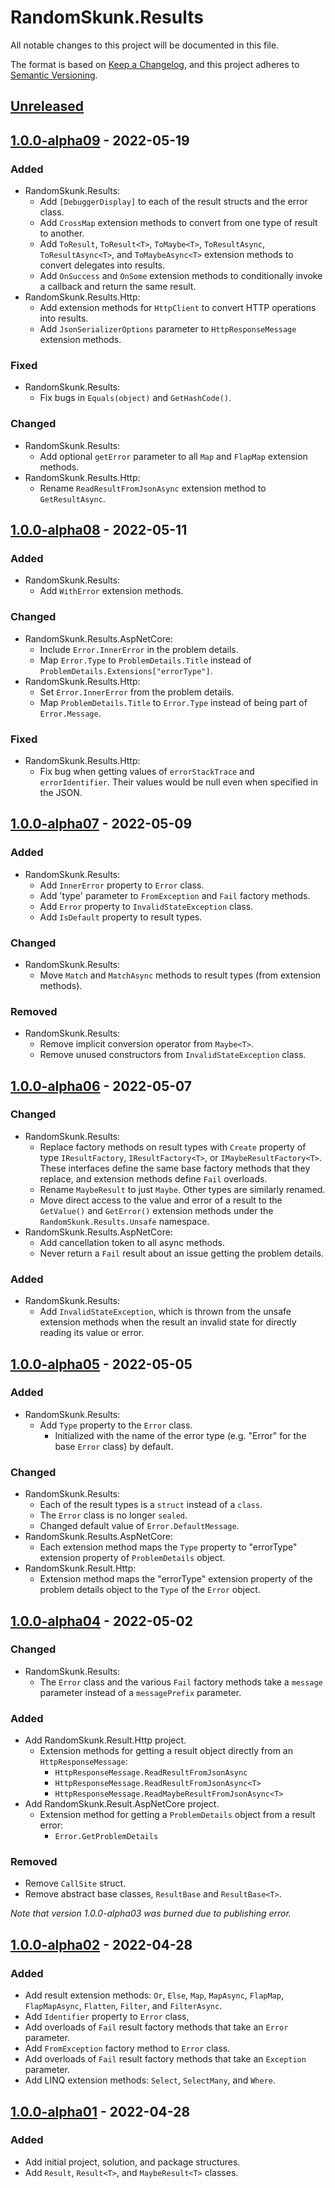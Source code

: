 # RandomSkunk.Results

All notable changes to this project will be documented in this file.

The format is based on [Keep a Changelog],
and this project adheres to [Semantic Versioning].

## [Unreleased]

## [1.0.0-alpha09] - 2022-05-19

### Added

- RandomSkunk.Results:
    - Add `[DebuggerDisplay]` to each of the result structs and the error class.
    - Add `CrossMap` extension methods to convert from one type of result to another.
    - Add `ToResult`, `ToResult<T>`, `ToMaybe<T>`, `ToResultAsync`, `ToResultAsync<T>`, and `ToMaybeAsync<T>` extension methods to convert delegates into results.
    - Add `OnSuccess` and `OnSome` extension methods to conditionally invoke a callback and return the same result.
- RandomSkunk.Results.Http:
    - Add extension methods for `HttpClient` to convert HTTP operations into results.
    - Add `JsonSerializerOptions` parameter to `HttpResponseMessage` extension methods.

### Fixed

- RandomSkunk.Results:
    - Fix bugs in `Equals(object)` and `GetHashCode()`.

### Changed

- RandomSkunk.Results:
    - Add optional `getError` parameter to all `Map` and `FlapMap` extension methods.
- RandomSkunk.Results.Http:
    - Rename `ReadResultFromJsonAsync` extension method to `GetResultAsync`.

## [1.0.0-alpha08] - 2022-05-11

### Added

- RandomSkunk.Results:
    - Add `WithError` extension methods.

### Changed

- RandomSkunk.Results.AspNetCore:
    - Include `Error.InnerError` in the problem details.
    - Map `Error.Type` to `ProblemDetails.Title` instead of `ProblemDetails.Extensions["errorType"]`.
- RandomSkunk.Results.Http:
    - Set `Error.InnerError` from the problem details.
    - Map `ProblemDetails.Title` to `Error.Type` instead of being part of `Error.Message`.

### Fixed

- RandomSkunk.Results.Http:
    - Fix bug when getting values of `errorStackTrace` and `errorIdentifier`. Their values would be null even when specified in the JSON.

## [1.0.0-alpha07] - 2022-05-09

### Added

- RandomSkunk.Results:
    - Add `InnerError` property to `Error` class.
    - Add 'type' parameter to `FromException` and `Fail` factory methods.
    - Add `Error` property to `InvalidStateException` class.
    - Add `IsDefault` property to result types.

### Changed
- RandomSkunk.Results:
    - Move `Match` and `MatchAsync` methods to result types (from extension methods).

### Removed

- RandomSkunk.Results:
    - Remove implicit conversion operator from `Maybe<T>`.
    - Remove unused constructors from `InvalidStateException` class.

## [1.0.0-alpha06] - 2022-05-07

### Changed

- RandomSkunk.Results:
    - Replace factory methods on result types with `Create` property of type `IResultFactory`, `IResultFactory<T>`, or `IMaybeResultFactory<T>`. These interfaces define the same base factory methods that they replace, and extension methods define `Fail` overloads.
    - Rename `MaybeResult` to just `Maybe`. Other types are similarly renamed.
    - Move direct access to the value and error of a result to the `GetValue()` and `GetError()` extension methods under the `RandomSkunk.Results.Unsafe` namespace.
- RandomSkunk.Results.AspNetCore:
    - Add cancellation token to all async methods.
    - Never return a `Fail` result about an issue getting the problem details.

### Added

- RandomSkunk.Results:
    - Add `InvalidStateException`, which is thrown from the unsafe extension methods when the result an invalid state for directly reading its value or error.

## [1.0.0-alpha05] - 2022-05-05

### Added

- RandomSkunk.Results:
    - Add `Type` property to the `Error` class.
        - Initialized with the name of the error type (e.g. "Error" for the base `Error` class) by default.

### Changed

- RandomSkunk.Results:
    - Each of the result types is a `struct` instead of a `class`.
    - The `Error` class is no longer `sealed`.
    - Changed default value of `Error.DefaultMessage`.
- RandomSkunk.Results.AspNetCore:
    - Each extension method maps the `Type` property to "errorType" extension property of `ProblemDetails` object.
- RandomSkunk.Result.Http:
    - Extension method maps the "errorType" extension property of the problem details object to the `Type` of the `Error` object.

## [1.0.0-alpha04] - 2022-05-02

### Changed

- RandomSkunk.Results:
    - The `Error` class and the various `Fail` factory methods take a `message` parameter instead of a `messagePrefix` parameter.

### Added

- Add RandomSkunk.Result.Http project.
    - Extension methods for getting a result object directly from an `HttpResponseMessage`:
        - `HttpResponseMessage.ReadResultFromJsonAsync`
        - `HttpResponseMessage.ReadResultFromJsonAsync<T>`
        - `HttpResponseMessage.ReadMaybeResultFromJsonAsync<T>`
- Add RandomSkunk.Result.AspNetCore project.
    - Extension method for getting a `ProblemDetails` object from a result error:
        - `Error.GetProblemDetails`

### Removed

- Remove `CallSite` struct.
- Remove abstract base classes, `ResultBase` and `ResultBase<T>`.

*Note that version 1.0.0-alpha03 was burned due to publishing error.*

## [1.0.0-alpha02] - 2022-04-28

### Added

- Add result extension methods: `Or`, `Else`, `Map`, `MapAsync`, `FlapMap`, `FlapMapAsync`, `Flatten`, `Filter`, and `FilterAsync`.
- Add `Identifier` property to `Error` class,
- Add overloads of `Fail` result factory methods that take an `Error` parameter.
- Add `FromException` factory method to `Error` class.
- Add overloads of `Fail` result factory methods that take an `Exception` parameter.
- Add LINQ extension methods: `Select`, `SelectMany`, and `Where`.

## [1.0.0-alpha01] - 2022-04-28

### Added

- Add initial project, solution, and package structures.
- Add `Result`, `Result<T>`, and `MaybeResult<T>` classes.

[Keep a Changelog]: https://keepachangelog.com/en/1.0.0/
[Semantic Versioning]: https://semver.org/spec/v2.0.0.html

[Unreleased]: https://github.com/bfriesen/RandomSkunk.Results/compare/v1.0.0-alpha09...HEAD
[1.0.0-alpha09]: https://github.com/bfriesen/RandomSkunk.Results/compare/v1.0.0-alpha08...v1.0.0-alpha09
[1.0.0-alpha08]: https://github.com/bfriesen/RandomSkunk.Results/compare/v1.0.0-alpha07...v1.0.0-alpha08
[1.0.0-alpha07]: https://github.com/bfriesen/RandomSkunk.Results/compare/v1.0.0-alpha06...v1.0.0-alpha07
[1.0.0-alpha06]: https://github.com/bfriesen/RandomSkunk.Results/compare/v1.0.0-alpha05...v1.0.0-alpha06
[1.0.0-alpha05]: https://github.com/bfriesen/RandomSkunk.Results/compare/v1.0.0-alpha04...v1.0.0-alpha05
[1.0.0-alpha04]: https://github.com/bfriesen/RandomSkunk.Results/compare/v1.0.0-alpha02...v1.0.0-alpha04
[1.0.0-alpha02]: https://github.com/bfriesen/RandomSkunk.Results/compare/v1.0.0-alpha01...v1.0.0-alpha02
[1.0.0-alpha01]: https://github.com/bfriesen/RandomSkunk.Results/compare/v0.0.0...v1.0.0-alpha01
